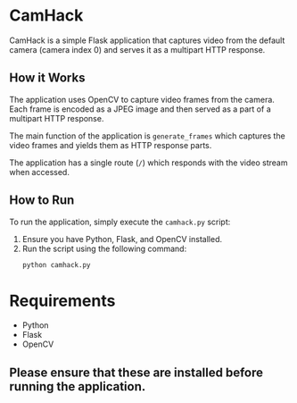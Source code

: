 # CamHack

CamHack is a simple Flask application that captures video from the default camera (camera index 0) and serves it as a multipart HTTP response.

## How it Works

The application uses OpenCV to capture video frames from the camera. Each frame is encoded as a JPEG image and then served as a part of a multipart HTTP response.

The main function of the application is `generate_frames` which captures the video frames and yields them as HTTP response parts.

The application has a single route (`/`) which responds with the video stream when accessed.

## How to Run

To run the application, simply execute the `camhack.py` script:

1. Ensure you have Python, Flask, and OpenCV installed.
2. Run the script using the following command:
   ```bash
   python camhack.py
# Requirements

   - Python
   - Flask
   - OpenCV

## Please ensure that these are installed before running the application.